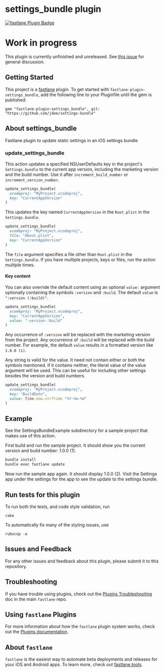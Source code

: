 # settings_bundle plugin

[![fastlane Plugin Badge](https://rawcdn.githack.com/fastlane/fastlane/master/fastlane/assets/plugin-badge.svg)](https://rubygems.org/gems/fastlane-plugin-settings_bundle)

# Work in progress

This plugin is currently unfinished and unreleased. See [this issue](https://github.com/jdee/settings-bundle/issues/1) for general discussion.

## Getting Started

This project is a [fastlane](https://github.com/fastlane/fastlane) plugin. To get started with `fastlane-plugin-settings_bundle`, 
add the following line to your Pluginfile until the gem is published:
```
gem "fastlane-plugin-settings_bundle", git: "https://github.com/jdee/settings-bundle"
```

## About settings_bundle

Fastlane plugin to update static settings in an iOS settings bundle

### update_settings_bundle

This action updates a specified NSUserDefaults key in the project's
`Settings.bundle` to the current app version, including the marketing
version and the build number. Use it after `increment_build_number` or
`increment_version_number`.

```ruby
update_settings_bundle(
  xcodeproj: "MyProject.xcodeproj",
  key: "CurrentAppVersion"
)
```

This updates the key named `CurrentAppVersion` in the `Root.plist` in the
`Settings.bundle`.

```ruby
update_settings_bundle(
  xcodeproj: "MyProject.xcodeproj",
  file: "About.plist",
  key: "CurrentAppVersion"
)
```

The `file` argument specifies a file other than `Root.plist` in the
`Settings.bundle`. If you have multiple projects, keys or files,
run the action multiple times.

#### Key content

You can also override the default content using an optional `value:`
argument optionally containing the symbols `:version` and `:build`. The
default `value` is `":version (:build)"`.

```ruby
update_settings_bundle(
  xcodeproj: "MyProject.xcodeproj",
  key: "CurrentAppVersion",
  value: ":version-:build"
)
```

Any occurrence of `:version` will be replaced with the marketing version
from the project. Any occurrence of `:build` will be replaced with the
build number. For example, the default `value` results in a formatted
version like `1.0.0 (1)`.

Any string is valid for the value. It need not contain either or
both the symbols mentioned. If it contains neither, the literal value
of the value argument will be used. This can be useful for including
other settings besides the version and build numbers.

```ruby
update_settings_bundle(
  xcodeproj: "MyProject.xcodeproj",
  key: "BuildDate",
  value: Time.now.strftime "%Y-%m-%d"
)
```

## Example

See the SettingsBundleExample subdirectory for a sample project that
makes use of this action.

First build and run the sample project. It should show you the current
version and build number: 1.0.0 (1).

```bash
bundle install
bundle exec fastlane update
```

Now run the sample app again. It should display 1.0.0 (2). Visit the
Settings app under the settings for the app to see the update to the
settings bundle.

## Run tests for this plugin

To run both the tests, and code style validation, run

```
rake
```

To automatically fix many of the styling issues, use
```
rubocop -a
```

## Issues and Feedback

For any other issues and feedback about this plugin, please submit it to this repository.

## Troubleshooting

If you have trouble using plugins, check out the [Plugins Troubleshooting](https://github.com/fastlane/fastlane/blob/master/fastlane/docs/PluginsTroubleshooting.md) doc in the main `fastlane` repo.

## Using `fastlane` Plugins

For more information about how the `fastlane` plugin system works, check out the [Plugins documentation](https://github.com/fastlane/fastlane/blob/master/fastlane/docs/Plugins.md).

## About `fastlane`

`fastlane` is the easiest way to automate beta deployments and releases for your iOS and Android apps. To learn more, check out [fastlane.tools](https://fastlane.tools).
